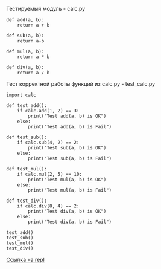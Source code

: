 Тестируемый модуль - calc.py

```
def add(a, b):
    return a + b
    
def sub(a, b):
    return a-b
 
def mul(a, b):
    return a * b
 
def div(a, b):
    return a / b
```

Тест корректной работы функций из calc.py - test_calc.py

```
import calc
 
def test_add():
    if calc.add(1, 2) == 3:
        print("Test add(a, b) is OK")
    else:
        print("Test add(a, b) is Fail")
        
def test_sub():
    if calc.sub(4, 2) == 2:
        print("Test sub(a, b) is OK")
    else:
        print("Test sub(a, b) is Fail")
 
def test_mul():
    if calc.mul(2, 5) == 10:
        print("Test mul(a, b) is OK")
    else:
        print("Test mul(a, b) is Fail")
 
def test_div():
    if calc.div(8, 4) == 2:
        print("Test div(a, b) is OK")
    else:
        print("Test div(a, b) is Fail")       

test_add()
test_sub()
test_mul()
test_div()
```

[Ссылка на repl](https://repl.it/@ulyaakwatore/unit-tiesty)
